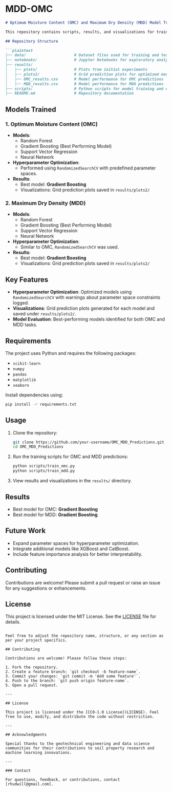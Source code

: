 # MDD-OMC

```markdown
# Optimum Moisture Content (OMC) and Maximum Dry Density (MDD) Model Training  

This repository contains scripts, results, and visualizations for training machine learning models to predict **Optimum Moisture Content (OMC)** and **Maximum Dry Density (MDD)** using various algorithms. The workflow includes hyperparameter optimization, model evaluation, and visual representation of predictions.  

## Repository Structure  

```plaintext
├── data/                     # Dataset files used for training and testing  
├── notebooks/                # Jupyter Notebooks for exploratory analysis and experiments  
├── results/  
│   ├── plots/                # Plots from initial experiments  
│   ├── plots2/               # Grid prediction plots for optimized models  
│   ├── OMC_results.csv       # Model performance for OMC predictions  
│   ├── MDD_results.csv       # Model performance for MDD predictions  
├── scripts/                  # Python scripts for model training and evaluation  
├── README.md                 # Repository documentation  
```

## Models Trained  

### 1. **Optimum Moisture Content (OMC)**  
- **Models**:  
  - Random Forest  
  - Gradient Boosting (Best Performing Model)  
  - Support Vector Regression  
  - Neural Network  
- **Hyperparameter Optimization**:  
  - Performed using `RandomizedSearchCV` with predefined parameter spaces.  
- **Results**:  
  - Best model: **Gradient Boosting**  
  - Visualizations: Grid prediction plots saved in `results/plots2/`  

### 2. **Maximum Dry Density (MDD)**  
- **Models**:  
  - Random Forest  
  - Gradient Boosting (Best Performing Model)  
  - Support Vector Regression  
  - Neural Network  
- **Hyperparameter Optimization**:  
  - Similar to OMC, `RandomizedSearchCV` was used.  
- **Results**:  
  - Best model: **Gradient Boosting**  
  - Visualizations: Grid prediction plots saved in `results/plots2/`  

## Key Features  

- **Hyperparameter Optimization**: Optimized models using `RandomizedSearchCV` with warnings about parameter space constraints logged.  
- **Visualizations**: Grid prediction plots generated for each model and saved under `results/plots2/`.  
- **Model Evaluation**: Best-performing models identified for both OMC and MDD tasks.  

## Requirements  

The project uses Python and requires the following packages:  
- `scikit-learn`  
- `numpy`  
- `pandas`  
- `matplotlib`  
- `seaborn`  

Install dependencies using:  
```bash
pip install -r requirements.txt
```  

## Usage  

1. Clone the repository:  
   ```bash
   git clone https://github.com/your-username/OMC_MDD_Predictions.git
   cd OMC_MDD_Predictions
   ```  

2. Run the training scripts for OMC and MDD predictions:  
   ```bash
   python scripts/train_omc.py
   python scripts/train_mdd.py
   ```  

3. View results and visualizations in the `results/` directory.  

## Results  

- Best model for OMC: **Gradient Boosting**  
- Best model for MDD: **Gradient Boosting**  

## Future Work  

- Expand parameter spaces for hyperparameter optimization.  
- Integrate additional models like XGBoost and CatBoost.  
- Include feature importance analysis for better interpretability.  

## Contributing  

Contributions are welcome! Please submit a pull request or raise an issue for any suggestions or enhancements.  

## License  

This project is licensed under the MIT License. See the [LICENSE](LICENSE) file for details.  
```

Feel free to adjust the repository name, structure, or any section as per your project specifics.

## Contributing

Contributions are welcome! Please follow these steps:

1. Fork the repository.
2. Create a feature branch: `git checkout -b feature-name`.
3. Commit your changes: `git commit -m 'Add some feature'`.
4. Push to the branch: `git push origin feature-name`.
5. Open a pull request.

---

## License

This project is licensed under the [CC0-1.0 License](LICENSE). Feel free to use, modify, and distribute the code without restriction.

---

## Acknowledgments

Special thanks to the geotechnical engineering and data science communities for their contributions to soil property research and machine learning innovations.

---

### Contact

For questions, feedback, or contributions, contact [rhudwill@gmail.com].
```
